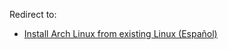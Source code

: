 Redirect to:

*   [Install Arch Linux from existing Linux (Español)](/index.php/Install_Arch_Linux_from_existing_Linux_(Espa%C3%B1ol) "Install Arch Linux from existing Linux (Español)")